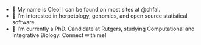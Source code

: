 - 👋 My name is Cleo! I can be found on most sites at @chfal.
- 👀 I’m interested in herpetology, genomics, and open source statistical software.
- 🌱 I’m currently a PhD. Candidate at Rutgers, studying Computational and Integrative Biology. Connect with me!

<!---
chfal/chfal is a ✨ special ✨ repository because its `README.md` (this file) appears on your GitHub profile.
You can click the Preview link to take a look at your changes.
--->
